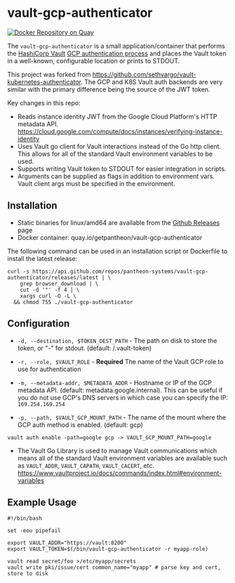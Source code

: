 # vault-gcp-authenticator

[![Docker Repository on Quay](https://quay.io/repository/getpantheon/vault-gcp-authenticator/status "Docker Repository on Quay")](https://quay.io/repository/getpantheon/vault-gcp-authenticator)

The `vault-gcp-authenticator` is a small application/container that performs the [HashiCorp Vault][vault] [GCP authentication process][vault-gcp-auth]
and places the Vault token in a well-known, configurable location or prints to STDOUT.

[vault]: https://www.vaultproject.io
[vault-gcp-auth]: https://www.vaultproject.io/docs/auth/kubernetes.html#authentication

This project was forked from https://github.com/sethvargo/vault-kubernetes-authenticator.
The GCP and K8S Vault auth backends are very similar with the primary difference being the source
of the JWT token.

Key changes in this repo:

* Reads instance identity JWT from the Google Cloud Platform's HTTP metadata API. https://cloud.google.com/compute/docs/instances/verifying-instance-identity
* Uses Vault go client for Vault interactions instead of the Go http client. This allows for all of the standard Vault environment variables to be used.
* Supports writing Vault token to STDOUT for easier integration in scripts.
* Arguments can be supplied as flags in addition to environment vars. Vault client args must be specified in the environment.

## Installation

* Static binaries for linux/amd64 are available from the [Github Releases](https://github.com/pantheon-systems/vault-gcp-authenticator/releases) page
* Docker container: quay.io/getpantheon/vault-gcp-authenticator

The following command can be used in an installation script or Dockerfile to install the latest
release:

```shell
curl -s https://api.github.com/repos/pantheon-systems/vault-gcp-authenticator/releases/latest | \
    grep browser_download | \
    cut -d '"' -f 4 | \
    xargs curl -O -L \
  && chmod 755 ./vault-gcp-authenticator
```

## Configuration

- `-d, --destination, $TOKEN_DEST_PATH` - The path on disk to store the token, or "-" for stdout. (default: /.vault-token)

- `-r, --role, $VAULT_ROLE` - **Required** The name of the Vault GCP role to use for authentication

- `-m, --metadata-addr, $METADATA_ADDR` - Hostname or IP of the GCP metadata API. (default: metadata.google.internal). This can be useful if you do not use GCP's DNS servers in which case you can specify the IP: `169.254.169.254`

- `-p, --path, $VAULT_GCP_MOUNT_PATH` - The name of the mount where the GCP auth method is enabled. (default: gcp)

```text
vault auth enable -path=google gcp -> VAULT_GCP_MOUNT_PATH=google
```

- The Vault Go Library is used to manage Vault communications which means all of the standard Vault environment variables are available
  such as `VAULT_ADDR`, `VAULT_CAPATH`, `VAULT_CACERT`, etc. https://www.vaultproject.io/docs/commands/index.html#environment-variables

## Example Usage

```shell
#!/bin/bash

set -eou pipefail

export VAULT_ADDR="https://vault:8200"
export VAULT_TOKEN=$(/bin/vault-gcp-authenticator -r myapp-role)

vault read secret/foo >/etc/myapp/secrets
vault write pki/issue/cert common_name="myapp" # parse key and cert, store to disk
```
